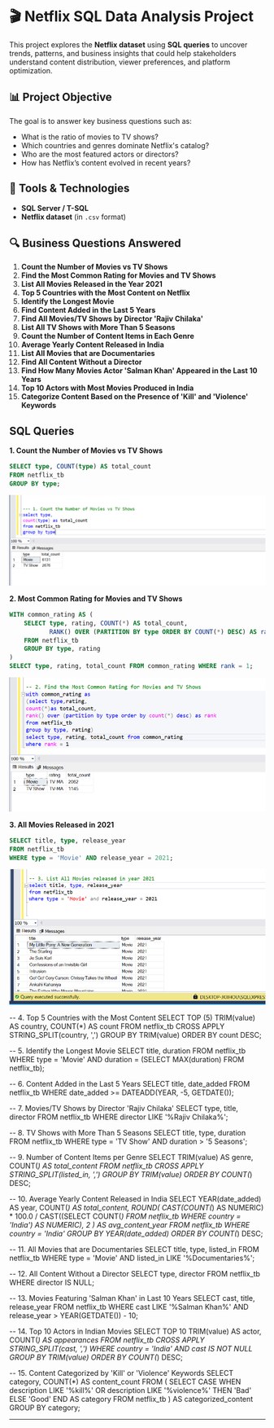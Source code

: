 # 🎬 Netflix SQL Data Analysis Project

This project explores the **Netflix dataset** using **SQL queries** to uncover trends, patterns, and business insights that could help stakeholders understand content distribution, viewer preferences, and platform optimization.

## 📊 Project Objective

The goal is to answer key business questions such as:
- What is the ratio of movies to TV shows?
- Which countries and genres dominate Netflix's catalog?
- Who are the most featured actors or directors?
- How has Netflix’s content evolved in recent years?

## 🧰 Tools & Technologies

- **SQL Server / T-SQL**
- **Netflix dataset** (in `.csv` format)

## 🔍 Business Questions Answered

1. **Count the Number of Movies vs TV Shows**
2. **Find the Most Common Rating for Movies and TV Shows**
3. **List All Movies Released in the Year 2021**
4. **Top 5 Countries with the Most Content on Netflix**
5. **Identify the Longest Movie**
6. **Find Content Added in the Last 5 Years**
7. **Find All Movies/TV Shows by Director 'Rajiv Chilaka'**
8. **List All TV Shows with More Than 5 Seasons**
9. **Count the Number of Content Items in Each Genre**
10. **Average Yearly Content Released in India**
11. **List All Movies that are Documentaries**
12. **Find All Content Without a Director**
13. **Find How Many Movies Actor 'Salman Khan' Appeared in the Last 10 Years**
14. **Top 10 Actors with Most Movies Produced in India**
15. **Categorize Content Based on the Presence of 'Kill' and 'Violence' Keywords**

## SQL Queries

**1. Count the Number of Movies vs TV Shows**
```sql
SELECT type, COUNT(type) AS total_count
FROM netflix_tb
GROUP BY type;
```
![number_of_movies](https://github.com/jotstolu/Netflix-SQL-Data-Analysis-Project/blob/main/assets/img/1.%20Count%20the%20Number%20of%20Movies%20vs%20TV%20Shows.png?raw=true)

**2. Most Common Rating for Movies and TV Shows**
```sql
WITH common_rating AS (
    SELECT type, rating, COUNT(*) AS total_count,
           RANK() OVER (PARTITION BY type ORDER BY COUNT(*) DESC) AS rank
    FROM netflix_tb
    GROUP BY type, rating
)
SELECT type, rating, total_count FROM common_rating WHERE rank = 1;
```
![most_common_rating](https://github.com/jotstolu/Netflix-SQL-Data-Analysis-Project/blob/main/assets/img/2.%20Find%20the%20Most%20Common%20Rating%20for%20Movies%20and%20TV%20Shows.png?raw=true)


**3. All Movies Released in 2021**
```sql
SELECT title, type, release_year
FROM netflix_tb
WHERE type = 'Movie' AND release_year = 2021;
```
![movies_released](https://github.com/jotstolu/Netflix-SQL-Data-Analysis-Project/blob/main/assets/img/3.%20List%20All%20Movies%20released%20in%20year%202021.png?raw=true)

-- 4. Top 5 Countries with the Most Content
SELECT TOP (5) TRIM(value) AS country, COUNT(*) AS count
FROM netflix_tb
CROSS APPLY STRING_SPLIT(country, ',')
GROUP BY TRIM(value)
ORDER BY count DESC;

-- 5. Identify the Longest Movie
SELECT title, duration
FROM netflix_tb
WHERE type = 'Movie'
  AND duration = (SELECT MAX(duration) FROM netflix_tb);

-- 6. Content Added in the Last 5 Years
SELECT title, date_added
FROM netflix_tb
WHERE date_added >= DATEADD(YEAR, -5, GETDATE());

-- 7. Movies/TV Shows by Director 'Rajiv Chilaka'
SELECT type, title, director
FROM netflix_tb
WHERE director LIKE '%Rajiv Chilaka%';

-- 8. TV Shows with More Than 5 Seasons
SELECT title, type, duration
FROM netflix_tb
WHERE type = 'TV Show' AND duration > '5 Seasons';

-- 9. Number of Content Items per Genre
SELECT TRIM(value) AS genre, COUNT(*) AS total_content
FROM netflix_tb
CROSS APPLY STRING_SPLIT(listed_in, ',')
GROUP BY TRIM(value)
ORDER BY COUNT(*) DESC;

-- 10. Average Yearly Content Released in India
SELECT 
    YEAR(date_added) AS year,
    COUNT(*) AS total_content,
    ROUND(
        CAST(COUNT(*) AS NUMERIC) * 100.0 / 
        CAST((SELECT COUNT(*) FROM netflix_tb WHERE country = 'India') AS NUMERIC),
        2
    ) AS avg_content_year
FROM netflix_tb
WHERE country = 'India'
GROUP BY YEAR(date_added)
ORDER BY COUNT(*) DESC;

-- 11. All Movies that are Documentaries
SELECT title, type, listed_in
FROM netflix_tb
WHERE type = 'Movie' AND listed_in LIKE '%Documentaries%';

-- 12. All Content Without a Director
SELECT type, director
FROM netflix_tb
WHERE director IS NULL;

-- 13. Movies Featuring 'Salman Khan' in Last 10 Years
SELECT cast, title, release_year
FROM netflix_tb
WHERE cast LIKE '%Salman Khan%'
  AND release_year > YEAR(GETDATE()) - 10;

-- 14. Top 10 Actors in Indian Movies
SELECT TOP 10 
    TRIM(value) AS actor,
    COUNT(*) AS appearances
FROM netflix_tb
CROSS APPLY STRING_SPLIT(cast, ',')
WHERE country = 'India' AND cast IS NOT NULL
GROUP BY TRIM(value)
ORDER BY COUNT(*) DESC;

-- 15. Content Categorized by 'Kill' or 'Violence' Keywords
SELECT category, COUNT(*) AS content_count
FROM (
    SELECT 
        CASE 
            WHEN description LIKE '%kill%' OR description LIKE '%violence%' THEN 'Bad'
            ELSE 'Good'
        END AS category
    FROM netflix_tb
) AS categorized_content
GROUP BY category;

---

